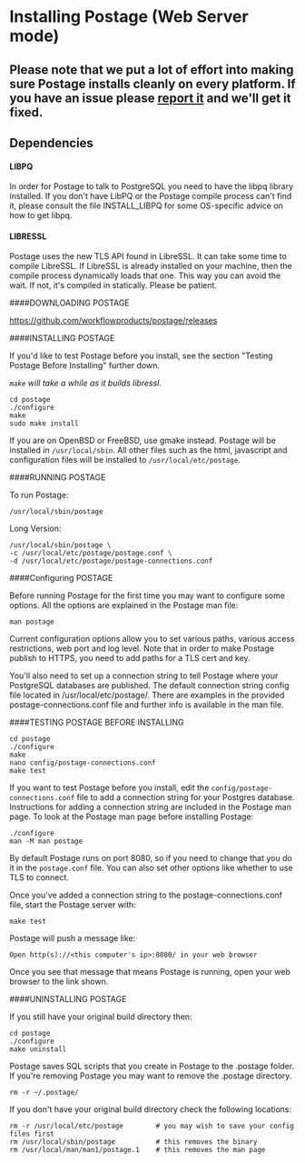 # Installing Postage (Web Server mode)

## Please note that we put a lot of effort into making sure Postage installs cleanly on every platform. If you have an issue please [report it](https://github.com/workflowproducts/postage/issues) and we'll get it fixed. 

## Dependencies

#### LIBPQ
In order for Postage to talk to PostgreSQL you need to have the libpq library installed. If you don't have LibPQ or the Postage compile process can't find it, please consult the file INSTALL_LIBPQ for some OS-specific advice on how to get libpq.

#### LIBRESSL
Postage uses the new TLS API found in LibreSSL. It can take some time to compile LibreSSL. If LibreSSL is already installed on your machine, then the compile process dynamically loads that one. This way you can avoid the wait. If not, it's compiled in statically. Please be patient. 

####DOWNLOADING POSTAGE

https://github.com/workflowproducts/postage/releases

####INSTALLING POSTAGE

If you'd like to test Postage before you install, see the section "Testing Postage Before Installing" further down.

*`make` will take a while as it builds libressl.*

    cd postage
    ./configure
    make
    sudo make install

If you are on OpenBSD or FreeBSD, use gmake instead.
Postage will be installed in `/usr/local/sbin`. All other files such as the html, javascript and configuration files will be installed to `/usr/local/etc/postage`.

####RUNNING POSTAGE

To run Postage:

    /usr/local/sbin/postage

Long Version:

    /usr/local/sbin/postage \
    -c /usr/local/etc/postage/postage.conf \
    -d /usr/local/etc/postage/postage-connections.conf

####Configuring POSTAGE

Before running Postage for the first time you may want to configure some options. All the options are explained in the Postage man file:

    man postage

Current configuration options allow you to set various paths, various access restrictions, web port and log level. Note that in order to make Postage publish to HTTPS, you need to add paths for a TLS cert and key.

You'll also need to set up a connection string to tell Postage where your PostgreSQL databases are published. The default connection string config file located in /usr/local/etc/postage/. There are examples in the provided postage-connections.conf file and further info is available in the man file.

####TESTING POSTAGE BEFORE INSTALLING

    cd postage
    ./configure
    make
    nano config/postage-connections.conf
    make test

If you want to test Postage before you install, edit the `config/postage-connections.conf` file to add a connection string for your Postgres database. Instructions for adding a connection string are included in the Postage man page. To look at the Postage man page before installing Postage:

    ./configure
    man -M man postage

By default Postage runs on port 8080, so if you need to change that you do it in the `postage.conf` file. You can also set other options like whether to use TLS to connect.

Once you've added a connection string to the postage-connections.conf file, start the Postage server with:

    make test

Postage will push a message like:

    Open http(s)://<this computer's ip>:8080/ in your web browser

Once you see that message that means Postage is running, open your web browser to the link shown.

####UNINSTALLING POSTAGE

If you still have your original build directory then:

    cd postage
    ./configure
    make uninstall
    
Postage saves SQL scripts that you create in Postage to the .postage folder. If you're removing Postage you may want to remove the .postage directory.

    rm -r ~/.postage/

If you don't have your original build directory check the following locations:

    rm -r /usr/local/etc/postage        # you may wish to save your config files first
    rm /usr/local/sbin/postage          # this removes the binary
    rm /usr/local/man/man1/postage.1    # this removes the man page

